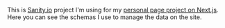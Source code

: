 This is [Sanity.io](https://www.sanity.io/) project I'm using for my [personal page project on Next.js](https://github.com/Islamantin/islamantin.page).
Here you can see the schemas I use to manage the data on the site.
